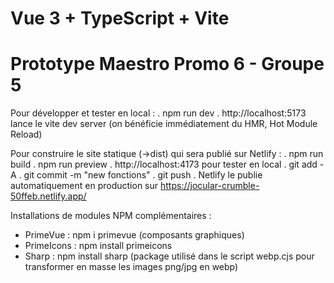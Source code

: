 # Vue 3 + TypeScript + Vite
# Prototype Maestro Promo 6 - Groupe 5

Pour développer et tester en local :
. npm run dev
. http://localhost:5173 lance le vite dev server (on bénéficie immédiatement du HMR, Hot Module Reload)

Pour construire le site statique (->dist) qui sera publié sur Netlify :
. npm run build
. npm run preview
. http://localhost:4173 pour tester en local
. git add -A
. git commit -m "new fonctions"
. git push
. Netlify le publie automatiquement en production sur https://jocular-crumble-50ffeb.netlify.app/




Installations de modules NPM complémentaires :

- PrimeVue : npm i primevue (composants graphiques)
- PrimeIcons : npm install primeicons
- Sharp : npm install sharp (package utilisé dans le script webp.cjs pour transformer en masse les images png/jpg en webp)

